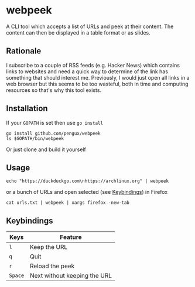 # webpeek

A CLI tool which accepts a list of URLs and peek at their content. The content can then be displayed in a table format or as slides.


## Rationale

I subscribe to a couple of RSS feeds (e.g. Hacker News) which contains links to websites and need a quick way to determine of the link has something that should interest me. Previously, I would just open all links in a web browser but this seems to be too wasteful, both in time and computing resources so that's why this tool exists.


## Installation

If your `GOPATH` is set then use `go install`
```
go install github.com/pengux/webpeek
ls $GOPATH/bin/webpeek
```

Or just clone and build it yourself


## Usage

```
echo "https://duckduckgo.com\nhttps://archlinux.org" | webpeek
```

or a bunch of URLs and open selected (see [Keybindings](#keybindings)) in Firefox

```
cat urls.txt | webpeek | xargs firefox -new-tab
```

## Keybindings

 Keys    | Feature                      |
---------|------------------------------|
 `l`     | Keep the URL                 |
 `q`     | Quit                         |
 `r`     | Reload the peek              |
 `Space` | Next without keeping the URL |
